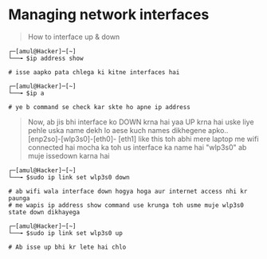 # Managing network interfaces

 > How to interface up & down


	┌─[amul@Hacker]─[~]
	└──╼ $ip address show
	
	# isse aapko pata chlega ki kitne interfaces hai
	
	┌─[amul@Hacker]─[~]
	└──╼ $ip a
	
	# ye b command se check kar skte ho apne ip address
	
 > Now, ab jis bhi interface ko DOWN krna hai yaa UP krna hai uske liye pehle uska name dekh lo aese kuch names dikhegene apko..[enp2so]-[wlp3s0]-[eth0]-      [eth1] like this toh abhi mere laptop me wifi connected hai mocha ka toh us interface ka name hai "wlp3s0" ab muje issedown karna hai 

	┌─[amul@Hacker]─[~]
	└──╼ $sudo ip link set wlp3s0 down
 	
	# ab wifi wala interface down hogya hoga aur internet access nhi kr paunga
	# me wapis ip address show command use krunga toh usme muje wlp3s0 state down dikhayega 
	
	┌─[amul@Hacker]─[~]
	└──╼ $sudo ip link set wlp3s0 up
	
	# Ab isse up bhi kr lete hai chlo 


